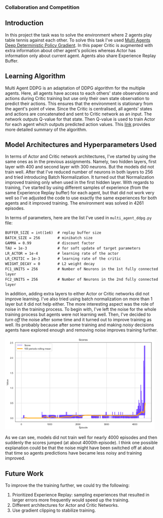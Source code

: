 ### Collaboration and Competition

## Introduction

In this project the task was to solve the environment where 2 agents play table tennis against each other. 
To solve this task I've used [Multi Agents Deep Deterministic Policy Gradient](https://papers.nips.cc/paper/7217-multi-agent-actor-critic-for-mixed-cooperative-competitive-environments.pdf). In this paper Critic is augmented with extra information about other agent's policies whereas Actor has information  only about current agent. Agents also share Experience Replay Buffer.

## Learning Algorithm

Multi Agent DDPG is an adaptation of DDPG algorithm for the multiple agents. Here, all agents have access to each others' state observations and actions during Critic training but use only their own state observation to predict their actions. This ensures that the environment is stationary from the agent's point of view. Since the Critic is centralised, all agents' states and actions are concatenated and sent to Critic network as an input. The network outputs Q-value for that state. Then Q-value is used to train Actor for each agent which outputs predicted action values. This [link](https://medium.com/brillio-data-science/improving-openai-multi-agent-actor-critic-rl-algorithm-27719f3cafd4) provides more detailed summary of the algorithm.

## Model Architectures and Hyperparameters Used

In terms of Actor and Critic network architectures, I've started by using the same ones as in the previous assignments. Namely, two hidden layers, first layer with 400 and second layer with 300 neurons. But the models did not train well. After that I've reduced number of neurons in both layers to 256 and tried introducing Batch Normalization. It turned out that Normalization improved training only when used in the first hidden layer. With regards to training, I've started by using different samples of experience (from the same Experience Replay buffer) for each agent, but that did not work very well so I've adjusted the code to use exactly the same experiences for both agents and it improved training. The environment was solved in 4261 episodes. 

In terms of parameters, here are the list I've used in `multi_agent_ddpg.py` file:</br>

`BUFFER_SIZE = int(1e6)  # replay buffer size`</br>
`BATCH_SIZE = 256        # minibatch size`</br>
`GAMMA = 0.99            # discount factor`</br>
`TAU = 1e-3              # for soft update of target parameters`</br>
`LR_ACTOR = 1e-4         # learning rate of the actor`</br>
`LR_CRITIC = 1e-3        # learning rate of the critic`</br>
`WEIGHT_DECAY = 0        # L2 weight decay`</br>
`FC1_UNITS = 256         # Number of Neurons in the 1st fully connected layer`</br>
`FC2_UNITS = 256         # Number of Neurons in the 2nd fully connected layer`</br>

In addition, adding extra layers to either Actor or Critic networks did not improve learning. I've also tried using batch normalization on more than 1 layer but it did not help either. The more interesting aspect was the role of noise in the training process. To begin with, I've left the noise for the whole training process but agents were not learning well. Then, I've decided to _turn off_ the noise after some time and it turned out to improve training as well. Its probably because after some training and making _noisy_ decisions agents have explored enough and removing noise improves training further.</br>

![Training Scores](https://github.com/Sarunas-Girdenas/drlnd_tennis/blob/master/train.png)

As we can see, models did not train well for nearly 4000 episodes and then suddenly the scores jumped (at about 4000th episode). I think one possible explanation could be that the noise might have been switched off at about that time so agents predictions have became less noisy and training improved.


## Future Work

To improve the the training further, we could try the following:</br>
1. Prioritized Experience Replay: sampling experiences that resulted in larger errors more frequently would speed up the training.</br>
2. Different architectures for Actor and Critic Networks.</br>
3. Use gradient clipping to stabilize training.</br>